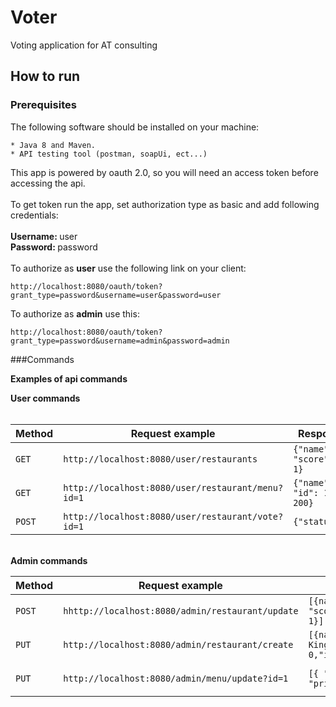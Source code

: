 # Voter
Voting application for AT consulting

How to run 
----------

### Prerequisites

The following software should be installed on your machine:

```
* Java 8 and Maven.
* API testing tool (postman, soapUi, ect...)
```


This app is powered by oauth 2.0, so you will need an access token before accessing the api.<br>
<br>
To get token run the app, set authorization type as basic and add following credentials:<br>
<br>
<b>Username: </b> user<br>
<b>Password: </b> password<br>
<br>
To authorize as <b>user</b> use the following link on your client:


```
http://localhost:8080/oauth/token?grant_type=password&username=user&password=user
```
To authorize as <b>admin</b> use this:
```
http://localhost:8080/oauth/token?grant_type=password&username=admin&password=admin
```


###Commands

**Examples of api commands**

<b>User commands</b><br><br>

Method | Request example | Response example
------ | --------------- | -----------------
`GET`  |  `http://localhost:8080/user/restaurants`  | `{"name":"McDonalds",   "score": 0,  "id": 1}`
`GET`  | `http://localhost:8080/user/restaurant/menu?id=1` | `{"name": "Rice",   "id": 1,  "price": 200}`
`POST` | `http://localhost:8080/user/restaurant/vote?id=1` | `{"status": OK}`

<br><b>Admin commands</b><br>

Method  | Request example | Request body      | Response example
------  | --------------- | ----------------- | -----------------
`POST`  | `hhttp://localhost:8080/admin/restaurant/update`  | `[{name":"McDonalds",   "score": 0,  "id": 1}]` | `"name": "McDonaldsUpdated",  "id": 1`
`PUT`   | `http://localhost:8080/admin/restaurant/create`   | `[{name": "Burger King", "score": 0,"id": 3}]`  | `"name": "Burger King"`
`PUT`   | `http://localhost:8080/admin/menu/update?id=1`    | `[{ "name": "Cheese",   "price": 200}]`         | `"name": "Cheese",  "id": 4, "price": 200"`


